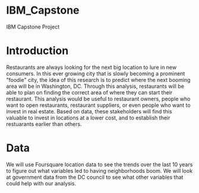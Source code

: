 # IBM_Capstone
IBM Capstone Project

# Introduction
Restaurants are always looking for the next big location to lure in new consumers. In this ever growing city that is slowly becoming a prominent "foodie" city, the idea of this research is to predict where the next booming area will be in Washington, DC. Through this analysis, restaurants will be able to plan on finding the correct area of where they can start their restaurant. This analysis would be useful to restaurant owners, people who want to open restaurants, restaurant suppliers, or even people who want to invest in real estate. Based on data, these stakeholders will find this valuable to invest in locations at a lower cost, and to establish their restuarants earlier than others.

# Data
We will use Foursquare location data to see the trends over the last 10 years to figure out what variables led to having neighborhoods boom. We will look at government data from the DC council to see what other variables that could help with our analysis. 
